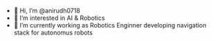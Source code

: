 - 👋 Hi, I’m @anirudh0718
- 👀 I’m interested in AI & Robotics 
- 🌱 I’m currently working as Robotics Enginner developing navigation stack for autonomus robots

<!---
anirudh0718/anirudh0718 is a ✨ special ✨ repository because its `README.md` (this file) appears on your GitHub profile.
You can click the Preview link to take a look at your changes.
--->

